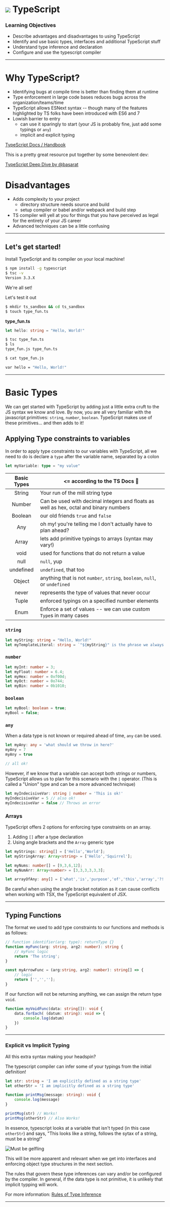 # ![](https://ga-dash.s3.amazonaws.com/production/assets/logo-9f88ae6c9c3871690e33280fcf557f33.png) TypeScript

### Learning Objectives
- Describe advantages and disadvantages to using TypeScript
- Identify and use basic types, interfaces and additional TypeScript stuff
- Understand type inference and declaration
- Configure and use the typescript compiler

___

# Why TypeScript?
- Identifying bugs at compile time is better than finding them at runtime
- Type enforcement in large code bases reduces bugs across the organization/teams/time
- TypeScript allows ESNext syntax -- though many of the features highlighted by TS folks have been introduced with ES6 and 7
- Lowish barrier to entry
    - can use it sparingly to start (your JS is probably fine, just add some typings or `any`)
    - implicit and explicit typing 

[TypeScript Docs / Handbook](https://www.typescriptlang.org/docs)

This is a pretty great resource put together by some benevolent dev:

[TypeScript Deep Dive by @basarat](https://basarat.gitbooks.io/typescript/)

# Disadvantages
- Adds complexity to your project
    - directory structure needs source and build
    - setup compiler or babel and/or webpack and build step
- TS compiler will yell at you for things that you have perceived as legal for the entirety of your JS career
- Advanced techniques can be a little confusing
___
## Let's get started!
Install TypeScript and its compiler on your local machine!
```bash
$ npm install -g typescript
$ tsc -v 
Version 3.3.X
```

We're all set!

Let's test it out
```bash
$ mkdir ts_sandbox && cd ts_sandbox
$ touch type_fun.ts
```

**type_fun.ts**
```typescript
let hello: string = "Hello, World!"
```
```bash
$ tsc type_fun.ts
$ ls
type_fun.js type_fun.ts

$ cat type_fun.js

var hello = "Hello, World!"
```

___
# Basic Types
We can get started with TypeScript by adding just a little extra cruft to the JS syntax we know and love. By now, you are all very familiar with the javascript primitives: `string`, `number`, `boolean`. TypeScript makes use of these primitives... and then adds to it!

## Applying Type constraints to variables

In order to apply type constraints to our variables with TypeScript, all we need to do is declare a `type` after the variable name, separated by a colon

```typescript
let myVariable: type = "my value"
```
|Basic Types| <= according to the TS Docs 🎉
|:---------:|---|
| String    | Your run of the mill string type  
| Number    | Can be used with decimal integers and floats as well as hex, octal and binary numbers 
| Boolean   | our old friends `true` and `false`
| Any       | oh my! you're telling me I don't actually have to plan ahead?
| Array     | lets add primitive typings to arrays (syntax may vary!) 
| void      | used for functions that do not return a value
| null      | `null`, yup
| undefined | `undefined`, that too 
| Object    | anything that is not `number`, `string`, `boolean`, `null`, or `undefined`
| never     | represents the type of values that never occur
| Tuple     | enforced typings on a specified number elements
| Enum      | Enforce a set of values -- we can use custom `Type`s in many cases

### `string`
```typescript
let myString: string = "Hello, World!"
let myTemplateLiteral: string = `"${myString}" is the phrase we always use when learning a new language.`
```

### `number`
```typescript
let myInt: number = 3;
let myFloat: number = 6.4;
let myHex: number = 0xf00d;
let myOct: number = 0o744;
let myBin: number = 0b1010;
```

### `boolean`
```typescript
let myBool: boolean = true;
myBool = false;
```

### `any`
When a data type is not known or required ahead of time, `any` can be used.
```typescript
let myAny: any = 'what should we throw in here?'
myAny = 7
myAny = true

// all ok!
```
However, if we know that a variable can accept both strings or numbers, TypeScript allows us to plan for this scenario with the `|` operator. (This is called a "Union" type and can be a more advanced technique)

```typescript
let myIndecisiveVar: string | number = 'This is ok!'
myIndecisiveVar = 5 // also ok!
myIndecisiveVar = false // Throws an error
```


### Arrays
TypeScript offers 2 options for enforcing type constraints on an array. 
1. Adding `[]` after a type declaration
2. Using angle brackets and the `Array` generic type
```typescript
let myStrings: string[] = ['Hello','World'];
let myStringArray: Array<string> = ['Hello','Squirrel'];

let myNums: number[] = [9,3,6,12];
let myNumArr: Array<number> = [3,3,3,3,3,3];

let arrayOfAny: any[] = ['what','is','purpose','of','this','array','?!', 2, true, {gross: "yup"}]
```
Be careful when using the angle bracket notation as it can cause conflicts when working with TSX, the TypeScript equivalent of JSX.

___
## Typing Functions

The format we used to add type constraints to our functions and methods is as follows:

```typescript
// function identifier(arg: type): returnType {}
function myFunc(arg: string, arg2: number): string {
    // myFunc logic
    return 'The string';
}

const myArrowFunc = (arg:string, arg2: number): string[] => {
    // logic
    return ['','',''];
}
```

If our function will not be returning anything, we can assign the return type `void`.

```typescript
function myVoidFunc(data: string[]): void {
    data.forEach( (datum: string): void => {
        console.log(datum)
    })
}

```

___
### Explicit vs Implicit Typing
All this extra syntax making your headspin?

The typescript compiler can infer some of your typings from the initial definition!

```typescript
let str: string = 'I am explicitly defined as a string type'
let otherStr = 'I am implicitly defined as a string type'

function printMsg(message: string): void {
    console.log(message)
}

printMsg(str) // Works!
printMsg(otherStr) // Also Works!
```

In essence, typescript looks at a variable that isn't typed (in this case `otherStr`) and says, "This looks like a string, follows the sytax of a string, must be a string!"

![Must be gelfling](https://66.media.tumblr.com/tumblr_m32hrruhGr1qdj4i3o1_r1_500.gif)

This will be more apparent and relevant when we get into interfaces and enforcing object type structures in the next section.

The rules that govern these type inferences can vary and/or be configured by the compiler. In general, if the data type is not primitive, it is unlikely that implicit typping will work.

For more information: [Rules of Type Inference](https://www.typescriptlang.org/docs/handbook/type-inference.html)

___
